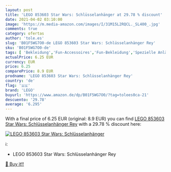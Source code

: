 ```yaml
---
layout: post
title: 'LEGO 853603 Star Wars: Schlüsselanhänger at 29.78 % discount'
date: 2021-04-02 03:10:00
image: 'https://m.media-amazon.com/images/I/31M15L2RQCL._SL400_.jpg'
comments: true
category: ofertas
author: 'tole.es'
slug: 'B01F5WG7O0-de LEGO 853603 Star Wars: Schlüsselanhänger Rey'
sku: 'B01F5WG7O0-de'
tags: [ 'Bekleidung','Fun-Accessoires','Fun-Bekleidung','Spezielle Anlässe','lego', ]
actualPrice: 6.25 EUR
currency: EUR
price: 6.25
comparePrice: 8.9 EUR
prodname: 'LEGO 853603 Star Wars: Schlüsselanhänger Rey'
country: 'de'
flag: '🇩🇪'
brand: 'LEGO'
buyurl: 'https://www.amazon.de/dp/B01F5WG7O0/?tag=tolees0ca-21'
descuento: '29.78'
average: '6.295'
---
```


With a final price of 6.25 EUR (original: 8.9 EUR) you can find [LEGO 853603 Star Wars: Schlüsselanhänger Rey](https://www.amazon.de/dp/B01F5WG7O0/?tag=tolees0ca-21) with a  29.78 % discount here:

[![LEGO 853603 Star Wars: Schlüsselanhänger](https://m.media-amazon.com/images/I/31M15L2RQCL._SL400_.jpg)](https://www.amazon.de/dp/B01F5WG7O0/?tag=tolees0ca-21)

ℹ️:

- LEGO 853603 Star Wars: Schlüsselanhänger Rey

[🛒 Buy it!!](https://www.amazon.de/dp/B01F5WG7O0/?tag=tolees0ca-21)
